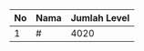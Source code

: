 | No | Nama            | Jumlah Level |
|----|-----------------|--------------|
| 1  | #    |    4020        |
